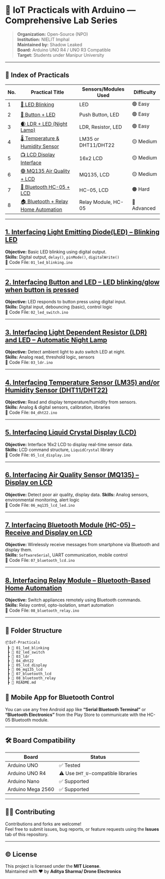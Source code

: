# 🔬 IoT Practicals with Arduino — Comprehensive Lab Series

> **Organization:** Open-Source (NPO)  
> **Institution:** NIELIT Imphal  
> **Maintained by:** Shadow Leaked   
> **Board:** Arduino UNO R4 / UNO R3 Compatible  
> **Target:** Students under Manipur University

---

## 📖 Index of Practicals

| No. | Practical Title                                                                                              | Sensors/Modules Used             | Difficulty |
|-----|--------------------------------------------------------------------------------------------------------------|----------------------------------|------------|
| 1   | [🔴 LED Blinking](#1-interfacing-light-emitting-diodeled--blinking-led)                                       | LED                              | 🟢 Easy    |
| 2   | [🔘 Button + LED](#2-interfacing-button-and-led--led-blinkingglow-when-button-is-pressed)                    | Push Button, LED                 | 🟢 Easy    |
| 3   | [🌒 LDR + LED (Night Lamp)](#3-interfacing-light-dependent-resistor-ldr-and-led--automatic-night-lamp)       | LDR, Resistor, LED               | 🟢 Easy    |
| 4   | [🌡️ Temperature & Humidity Sensor](#4-interfacing-temperature-sensorlm35-andor-humidity-sensor-eg-dht11)     | LM35 or DHT11/DHT22              | 🟡 Medium  |
| 5   | [📺 LCD Display Interface](#5-interfacing-liquid-crystal-displaylcd--display-data-generated-by-sensor)       | 16x2 LCD                         | 🟡 Medium  |
| 6   | [🟢 MQ135 Air Quality + LCD ](#6-interfacing-air-quality-sensor-eg-mq135--lcd--led-warning-system)      | MQ135, LCD                  | 🟡 Medium  |
| 7   | [📲 Bluetooth HC-05 + LCD](#7-interfacing-bluetooth-module-eg-hc05--receive-data--display-on-lcd)            | HC-05, LCD                       | 🟠 Hard    |
| 8   | [🏠 Bluetooth + Relay Home Automation](#8-interfacing-relay-module--bluetooth-based-home-automation)         | Relay Module, HC-05              | 🔴 Advanced |

---

## [1. Interfacing Light Emitting Diode(LED) – Blinking LED](./iot_practical/01_led_blinking/)
**Objective:** Basic LED blinking using digital output.  
**Skills:** Digital output, `delay()`, `pinMode()`, `digitalWrite()`  
🧪 Code File: `01_led_blinking.ino`

---

## [2. Interfacing Button and LED – LED blinking/glow when button is pressed](./iot_practical/02_led_switch/)
**Objective:** LED responds to button press using digital input.  
**Skills:** Digital input, debouncing (basic), control logic  
🧪 Code File: `02_led_switch.ino`

---

## [3. Interfacing Light Dependent Resistor (LDR) and LED – Automatic Night Lamp](./iot_practical/03_ldr/)
**Objective:** Detect ambient light to auto switch LED at night.  
**Skills:** Analog read, threshold logic, sensors  
🧪 Code File: `03_ldr.ino`

---

## [4. Interfacing Temperature Sensor (LM35) and/or Humidity Sensor (DHT11/DHT22)](./iot_practical/04_dht22/)
**Objective:** Read and display temperature/humidity from sensors.  
**Skills:** Analog & digital sensors, calibration, libraries  
🧪 Code File: `04_dht22.ino`

---

## [5. Interfacing Liquid Crystal Display (LCD)](./iot_practical/05_lcd_display/)
**Objective:** Interface 16x2 LCD to display real-time sensor data.  
**Skills:** LCD command structure, `LiquidCrystal` library  
🧪 Code File: `05_lcd_display.ino`

---

## [6. Interfacing Air Quality Sensor (MQ135) – Display on LCD](./iot_practical/06_mq135_lcd/) 
**Objective:** Detect poor air quality, display data. 
**Skills:** Analog sensors, environmental monitoring, alert logic  
🧪 Code File: `06_mq135_lcd_led.ino`

---

## [7. Interfacing Bluetooth Module (HC-05) – Receive and Display on LCD](./iot_practical/07_bluetooth_lcd/)
**Objective:** Wirelessly receive messages from smartphone via Bluetooth and display them.  
**Skills:** `SoftwareSerial`, UART communication, mobile control  
🧪 Code File: `07_bluetooth_lcd.ino`

---

## [8. Interfacing Relay Module – Bluetooth-Based Home Automation](./iot_practical/08_bluetooth_relay/)
**Objective:** Switch appliances remotely using Bluetooth commands.  
**Skills:** Relay control, opto-isolation, smart automation  
🧪 Code File: `08_bluetooth_relay.ino`

---

## 📂 Folder Structure

```plaintext
📦IoT-Practicals
 ┣ 📁 01_led_blinking
 ┣ 📁 02_led_switch
 ┣ 📁 03_ldr
 ┣ 📁 04_dht22
 ┣ 📁 05_lcd_display
 ┣ 📁 06_mq135_lcd
 ┣ 📁 07_bluetooth_lcd
 ┣ 📁 08_bluetooth_relay
 ┣ 📄 README.md
```
## 📲 Mobile App for Bluetooth Control

You can use any free Android app like **“Serial Bluetooth Terminal”** or **“Bluetooth Electronics”** from the Play Store to communicate with the HC-05 Bluetooth module.

---

## 🛠️ Board Compatibility

| Board                 | Status                                     |
|----------------------|--------------------------------------------|
| Arduino UNO          | ✅ Tested                                   |
| Arduino UNO R4       | ⚠️ Use `DHT_U`-compatible libraries         |
| Arduino Nano         | ✅ Supported                                |
| Arduino Mega 2560    | ✅ Supported                                |

---

## 🧑‍💻 Contributing

Contributions and forks are welcome!  
Feel free to submit issues, bug reports, or feature requests using the **Issues** tab of this repository.

---

## © License
This project is licensed under the **MIT License**.  
Maintained with ❤️ by **Aditya Sharma/ Drone Electronics**
